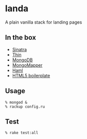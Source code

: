 landa
=====

A plain vanilla stack for landing pages

In the box
---------------

- [Sinatra]
- [Thin]
- [MongoDB]
- [MongoMapper]
- [Haml]
- [HTML5 boilerplate]

Usage
---------------
```
% mongod &  
% rackup config.ru  
```

Test
---------------
```
% rake test:all
```

  [Sinatra]: http://www.sinatrarb.com/
  [Thin]: http://code.macournoyer.com/thin/
  [MongoDB]: http://www.mongodb.org/
  [MongoMapper]: http://mongomapper.com/
  [Haml]: http://haml.info/
  [HTML5 boilerplate]: http://html5boilerplate.com/


